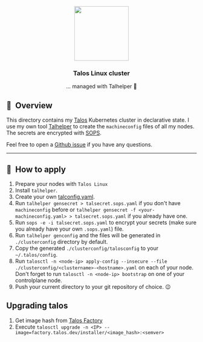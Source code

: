 <!-- markdownlint-disable MD033 MD041 -->
<div align="center">

<!-- markdownlint-disable MD033 -->
<img src="https://raw.githubusercontent.com/siderolabs/talos/main/website/assets/icons/logo.svg" align="center" width="144px"/>

### Talos Linux cluster

... managed with Talhelper :robot:

</div>

## :book:&nbsp; Overview

This directory contains my [Talos](https://www.talos.dev/) Kubernetes cluster in declarative state.
I use my own tool [Talhelper](https://github.com/budimanjojo/talhelper) to create the `machineconfig` files of all my nodes.
The secrets are encrypted with [SOPS](https://toolkit.fluxcd.io/guides/mozilla-sops/).

Feel free to open a [Github issue](https://github.com/budimanjojo/home-cluster/issues/new/choose) if you have any questions.

---

## :scroll:&nbsp; How to apply

1. Prepare your nodes with `Talos Linux`
2. Install `talhelper`.
3. Create your own [talconfig.yaml](https://github.com/budimanjojo/home-cluster/blob/main/talos/talconfig.yaml).
4. Run `talhelper gensecret > talsecret.sops.yaml` if you don't have `machineconfig` before or `talhelper gensecret -f <your-machineconfig.yaml> > talsecret.sops.yaml` if you already have one.
5. Run `sops -e -i talsecret.sops.yaml` to encrypt your secrets (make sure you already have your own `.sops.yaml`) file.
6. Run `talhelper genconfig` and the files will be generated in `./clusterconfig` directory by default.
7. Copy the generated `./clusterconfig/talosconfig` to your `~/.talos/config`.
8. Run `talosctl -n <node-ip> apply-config --insecure --file ./clusterconfig/<clustername>-<hostname>.yaml` on each of your node. Don't forget to run `talosctl -n <node-ip> bootstrap` on one of your controlplane node.
9. Push your current directory to your git repository of choice. :wink:

## Upgrading talos

1. Get image hash from [Talos Factory](https://factory.talos.dev)
2. Execute `talosctl upgrade -n <IP> --image=factory.talos.dev/installer/<image_hash>:<semver>`
